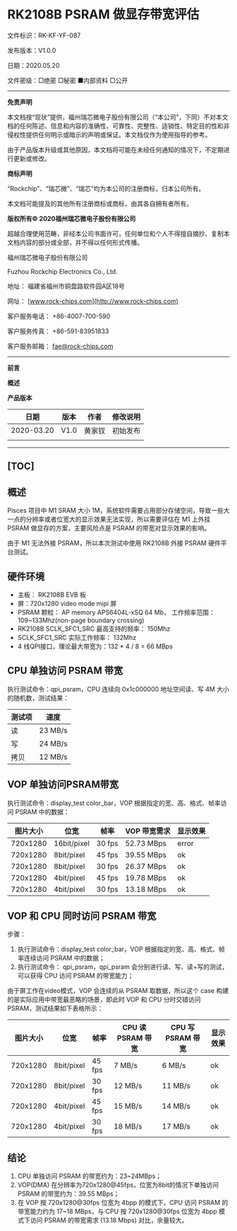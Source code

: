# RK2108B PSRAM 做显存带宽评估

文件标识：RK-KF-YF-087

发布版本：V1.0.0

日期：2020.05.20

文件密级：□绝密   □秘密  ■内部资料   □公开

------

**免责声明**

本文档按“现状”提供，福州瑞芯微电子股份有限公司（“本公司”，下同）不对本文档的任何陈述、信息和内容的准确性、可靠性、完整性、适销性、特定目的性和非侵权性提供任何明示或暗示的声明或保证。本文档仅作为使用指导的参考。

由于产品版本升级或其他原因，本文档将可能在未经任何通知的情况下，不定期进行更新或修改。

**商标声明**

“Rockchip”、“瑞芯微”、“瑞芯”均为本公司的注册商标，归本公司所有。

本文档可能提及的其他所有注册商标或商标，由其各自拥有者所有。

**版权所有© 2020福州瑞芯微电子股份有限公司**

超越合理使用范畴，非经本公司书面许可，任何单位和个人不得擅自摘抄、复制本文档内容的部分或全部，并不得以任何形式传播。

福州瑞芯微电子股份有限公司

Fuzhou Rockchip Electronics Co., Ltd.

地址：     福建省福州市铜盘路软件园A区18号

网址：     [www.rock-chips.com](http://www.rock-chips.com)

客户服务电话： +86-4007-700-590

客户服务传真： +86-591-83951833

客户服务邮箱： [fae@rock-chips.com](mailto:fae@rock-chips.com)

------

**前言**

**概述**

**产品版本**

| **日期**   | **版本** | **作者** | **修改说明** |
| ---------- | -------- | -------- | ------------ |
| 2020-03.20 | V1.0     | 黄家钗   | 初始发布     |
|            |          |          |              |

------
[TOC]
---

## 概述

Pisces 项目中 M1 SRAM 大小 1M，系统软件需要占用部分存储空间，导致一些大一点的分辨率或者位宽大的显示效果无法实现，所以需要评估在 M1 上外挂 PSRAM 做显存的方案，主要风险点是 PSRAM 的带宽对显示效果的影响。

由于 M1 无法外接 PSRAM，所以本次测试中使用 RK2108B 外接 PSRAM 硬件平台测试。

## 硬件环境

- 主板： RK2108B EVB 板
- 屏：720x1280 video mode mipi 屏
- PSRAM 颗粒： AP memory APS6404L-xSQ 64 Mb， 工作频率范围：109~133Mhz(non-page boundary crossing)
- RK2108B SCLK_SFC1_SRC 最高支持的频率： 150Mhz
- SCLK_SFC1_SRC 实际工作频率： 132Mhz
- 4 线QPI接口，理论最大带宽为：132 * 4 / 8 = 66 MBps

## CPU 单独访问 PSRAM 带宽

执行测试命令：qpi_psram，CPU 连续向 0x1c000000 地址空间读、写 4M 大小的随机数，测试结果：

| 测试项 | 速度    |
| ------ | ------- |
| 读     | 23 MB/s |
| 写     | 24 MB/s |
| 拷贝   | 12 MB/s |

## VOP 单独访问PSRAM带宽

执行测试命令：display_test color_bar，VOP 根据指定的宽、高、格式、帧率访问 PSRAM 中的数据：

| 图片大小 | 位宽        | 帧率   | VOP 带宽需求 | 显示效果 |
| -------- | ----------- | ------ | ------------ | -------- |
| 720x1280 | 16bit/pixel | 30 fps | 52.73 MBps   | error    |
| 720x1280 | 8bit/pixel  | 45 fps | 39.55 MBps   | ok       |
| 720x1280 | 8bit/pixel  | 30 fps | 26.37 MBps   | ok       |
| 720x1280 | 4bit/pixel  | 45 fps | 19.78 MBps   | ok       |
| 720x1280 | 4bit/pixel  | 30 fps | 13.18 MBps   | ok       |

## VOP 和 CPU 同时访问 PSRAM 带宽

步骤：

1. 执行测试命令：display_test color_bar，VOP 根据指定的宽、高、格式、帧率连续访问 PSRAM 中的数据；
2. 执行测试命令： qpi_psram，qpi_psram 会分别进行读、写、读+写的测试，可以获得 CPU 访问 PSRAM 的带宽能力；

由于屏工作在video模式，VOP 会连续的从 PSRAM 取数据，所以这个 case 构建的是实际应用中带宽最恶略的场景，即此时 VOP 和 CPU 分时交错访问 PSRAM，测试结果如下表格所示：

| 图片大小 | 位宽       | 帧率   | CPU 读 PSRAM 带宽 | CPU 写 PSRAM 带宽 | 显示效果 |
| -------- | ---------- | ------ | ----------------- | ----------------- | -------- |
| 720x1280 | 8bit/pixel | 45 fps | 7 MB/s            | 6 MB/s            | ok       |
| 720x1280 | 8bit/pixel | 30 fps | 12 MB/s           | 11 MB/s           | ok       |
| 720x1280 | 4bit/pixel | 45 fps | 15 MB/s           | 14 MB/s           | ok       |
| 720x1280 | 4bit/pixel | 30 fps | 18 MB/s           | 17 MB/s           | ok       |

## 结论

1. CPU 单独访问 PSRAM 的带宽约为：23~24MBps；
2. VOP(DMA) 在分辨率为720x1280@45fps，位宽为8bit的情况下单独访问 PSRAM 的带宽约为：39.55 MBps；
3. 在 VOP 按 720x1280@30fps 位宽为 4bpp 的模式下，CPU 访问 PSRAM 的带宽能力约为 17~18 MBps，与 CPU 按 720x1280@30fps 位宽为 4bpp 模式下访问 PSRAM 的带宽需求 (13.18 Mbps) 对比，余量较大。